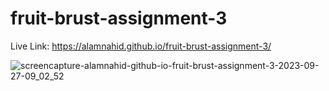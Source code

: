 ﻿# fruit-brust-assignment-3

 Live Link: https://alamnahid.github.io/fruit-brust-assignment-3/


![screencapture-alamnahid-github-io-fruit-brust-assignment-3-2023-09-27-09_02_52](https://github.com/alamnahid/fruit-brust-assignment/assets/138557372/b8bfa412-183e-4920-96fd-6a90a762f378)
